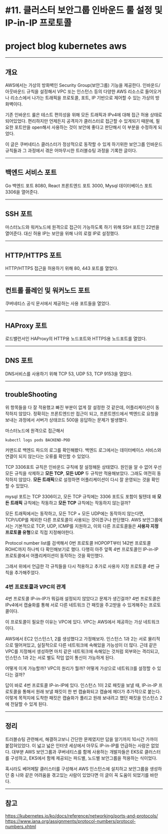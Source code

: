 # #11. 클러스터 보안그룹 인바운드 룰 설정 및 IP-in-IP 프로토콜
# project blog kubernetes aws

---

## 개요

AWS에서는 가상의 방화벽인 Security Group(보안그룹) 기능을 제공한다. 인바운드/아웃바운드 규칙을 설정해서 VPC 또는 인스턴스 등의 다양한 AWS 리소스로 들어오거나 리소스에서 나가는 트래픽을 프로토콜, 포트, IP 기반으로 제어할 수 있는 가상의 방화벽이다.

기존 인바운드 룰은 테스트 편의성을 위해 모든 트래픽과 IPv4에 대해 접근 허용 상태로 되어있었다. 편리하지만 언제든지 공격자가 클러스터로 접근할 수 있게되기 때문에, 필요한 포트만을 open해서 사용하는 것이 보안에 좋다고 판단해서 이 부분을 수정하게 되었다.

이 글은 쿠버네티스 클러스터가 정상적으로 동작할 수 있게 하기위한 보안그룹 인바운드 규칙들과 그 과정에서 겪은 어마무시한 트러블슈팅 과정을 기록한 글이다.

---

## 백엔드 서비스 포트

Go 백엔드 포트 8080, React 프론트엔드 포트 3000, Mysql 데이터베이스 포트 3306을 열어준다.

---

## SSH 포트

마스터노드와 워커노드에 원격으로 접근이 가능하도록 하기 위해 SSH 포트인 22번을 열어준다. 대신 허용 IP는 보안을 위해 나의 로컬 IP로 설정했다.

---

## HTTP/HTTPS 포트

HTTP/HTTPS 접근을 허용하기 위해 80, 443 포트를 열었다.

---

## 컨트롤 플레인 및 워커노드 포트

쿠버네티스 공식 문서에서 제공하는 사용 포트들을 열었다.

---

## HAProxy 포트

로드밸런서인 HAProxy의 HTTP용 노드포트와 HTTPS용 노드포트를 열었다.

---

## DNS 포트

DNS서비스를 사용하기 위해 TCP 53, UDP 53, TCP 9153을 열었다.

---

## troubleShooting

위 항목들을 다 잘 적용했고 빠진 부분이 없게 잘 설정한 것 같은데, 어플리케이션이 동작하지 않았다. 정확히는 프론트엔드만 접근이 되고, 프론트엔드에서 백엔드로 요청을 보내는 과정에서 서버가 상태코드 500을 응답하는 문제가 발생했다. 

마스터노드에 원격으로 접근해서

    kubectl logs pods BACKEND-POD

커맨드로 백엔드 파드의 로그를 확인해봤다. 백엔드 로그에서는 데이터베이스 서비스와 연결이 되지 않는다는 오류를 확인할 수 있었다.

TCP 3306포트 규칙은 인바운드 규칙에 잘 설정해둔 상태였다. 원인을 알 수 없어 우선 모든 규칙을 삭제하고 **모든 TCP**, **모든 UDP** 두 규칙만 적용해보았다. 그래도 여전히 동작하지 않았다. **모든 트래픽**으로 설정하면 어플리케이션이 다시 잘 운영되는 것을 확인할 수 있었다.

mysql 포트는 TCP 3306이고, 모든 TCP 규칙에는 3306 포트도 포함이 될텐데 왜 **모든 트래픽** 규칙에는 작동하고 **모든 TCP** 규칙에는 작동하지 않는걸까?

모든 트래픽에서는 동작하고, 모든 TCP + 모든 UDP에는 동작하지 않는다면, TCP/UDP를 제외한 다른 프로토콜이 사용되는 것이겠구나 판단했다. AWS 보안그룹에서는 기본적으로 TCP, UDP, ICMP를 지원하고, 이외 다른 프로토콜들은 **사용자 지정 프로토콜 유형**으로 직접 지정해야한다.

Protocol number list를 검색해서 0번 프로토콜 HOPOPT부터 142번 프로토콜 ROHC까지 하나씩 다 확인해보기로 했다. 다행히 아주 앞쪽 4번 프로토콜인 IP-in-IP 프로토콜에서 어플리케이션이 동작하는 것을 확인했다.

그래서 위에서 언급한 각 규칙들을 다시 적용하고 추가로 사용자 지정 프로토콜 4번 규칙을 추가해주었다.

### 4번 프로토콜과 VPC의 관계

4번 프로토콜 IP-in-IP가 뭐길래 설정되지 않았다고 문제가 생긴걸까? 4번 프로토콜은 IPv4에서 캡슐화를 통해 서로 다른 네트워크 간 패킷을 주고받을 수 있게해주는 프로토콜이다.

이 프로토콜이 필요한 이유는 VPC에 있다. VPC는 AWS에서 제공하는 가상 네트워크이다. 

AWS에서 EC2 인스턴스1, 2를 생성했다고 가정해보자. 인스턴스 1과 2는 서로 물리적으로 떨어져있고, 실질적으로 다른 네트워크에 속해있을 가능성이 더 많다. 근데 같은 VPC를 지정해서 생성하면 마치 같은 네트워크에 속해있는 것처럼 외부와는 격리되고, 인스턴스 1과 2는 서로 별도 작업 없이 통신이 가능하게 된다.

어떻게 이게 가능할까? VPC의 원리가 뭘까? 어떻게 가상으로 네트워크를 설정할 수 있다는 걸까?

답이 바로 4번 프로토콜 IP-in-IP에 있다. 인스턴스 1이 2로 패킷을 보낼 때, IP-in-IP 프로토콜을 통해서 원래 보낼 패킷이 한 번 캡슐화되고 캡슐에 헤더가 추가적으로 붙는다. 이렇게 목적지에 도착한 패킷은 캡슐화가 풀리고 원래 보내려고 했던 패킷을 인스턴스 2에 전달할 수 있게 된다.

---

## 정리

트러블슈팅 관련해서, 해결하고보니 간단한 문제였지만 답을 알기까지 10시간 가까이 붙잡혀있었다. 이 넓고 넓은 인터넷 세상에서 아무도 IP-in-IP를 언급하는 사람은 없었다. 대부분 AWS 보안그룹과 쿠버네티스를 함께 사용하는 개발자들은 EKS로 클러스터를 구성하고, EKS에서 함께 제공되는 파드별, 노드별 보안그룹을 적용하는 식이었다. 

혹시라도 베어메탈 클러스터를 구성해서 AWS 인스턴스에 설치하고 보안그룹을 생성하던 중 나와 같은 어려움을 겪고있는 사람이 있었다면 이 글이 꼭 도움이 되었기를 바란다.

---

## 참고

https://kubernetes.io/ko/docs/reference/networking/ports-and-protocols/
https://www.iana.org/assignments/protocol-numbers/protocol-numbers.xhtml